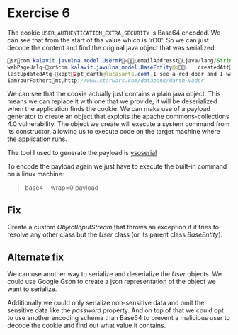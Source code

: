 # Exercise 6
The cookie `USER_AUTHENTICATION_EXTRA_SECURITY` is Base64 encoded. We can see that from the start of tha value which is 'rO0'.
So we can just decode the content and find the original java object that was serialized:
```java
srcom.kalavit.javulna.model.UsermP=LemailAddresstLjava/lang/String;Lmottoq~Lnameq~Lpasswordq~Lsexq~L
webPageUrlq~xr$com.kalavit.javulna.model.BaseEntity@qL	createdAttLjava/util/Date;Lidq~L
lastUpdatedAtq~xppt2ptdarth@lucasarts.comt,I see a red door and I want it paint it backtDarth Vadert
IamYourFathertmt,http://www.starwars.com/databank/darth-vader
```
We can see that the cookie actually just contains a plain java object. This means we can replace it with one that we provide; it will be deserialized when the application finds the cookie.
We can make use of a payload generator to create an object that exploits the apache commons-collections 4.0 vulnerability.
The object we create will execute a system command from its constructor, allowing us to execute code on the target machine where the application runs.

The tool I used to generate the payload is [ysoserial](https://github.com/frohoff/ysoserial)

To encode the payload again we just have to execute the built-in command on a linux machine:
> base4 --wrap=0 payload

## Fix
Create a custom _ObjectInputStream_ that throws an exception if it tries to resolve any other class but the _User_ class (or its parent class _BaseEntity_).

## Alternate fix
We can use another way to serialize and deserialize the _User_ objects. We could use Google Gson to create a json representation of the object we want to serialize.

Additionally we could only serialize non-sensitive data and omit the sensitive data like the _password_ property.
And on top of that we could opt to use another encoding schema than Base64 to prevent a malicious user to decode the cookie and find out what value it contains.
